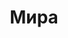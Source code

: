 --- 
title: "Мира" 
site: "" 
town: "Керчь" 
tel: ["+380 (65) 612-03-77, +38(050)-918-15-42, +380 (6561) 28135"] 
address: "Россия, АР Крым, г. Керчь, ул. В. Дубинина, 16" 
mail: "agentstvo.mira@yandex.ru" 
--- 